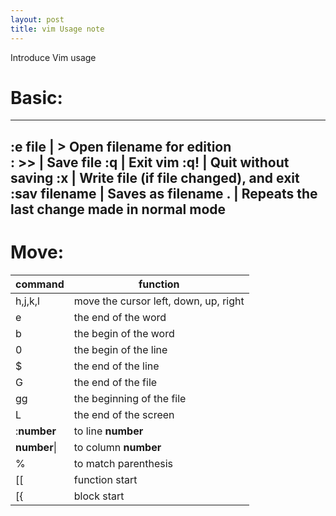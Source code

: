 ```yaml
---
layout: post
title: vim Usage note
---
```

Introduce Vim usage
<!--more-->

Basic:
===
---
:e file | > Open filename for edition   
 :  >>               | Save file 
:q | Exit vim
:q! | Quit without saving
:x | Write file (if file changed), and exit
:sav filename | Saves as **filename**
. | Repeats the last change made in normal mode
---

Move:
===

 command | function  
 | ---------------- | --------------------------------------------------|
  h,j,k,l | move the cursor left, down, up, right
  e | the end of the word
  b | the begin of the word
  0 | the begin of the line
  $ | the end of the line
  G | the end of the file
  gg| the beginning of the file
  L | the end of the screen
  :**number** | to line **number**
  **number**\| | to column **number**
  % | to match parenthesis
  [[ | function start
  [{ | block start
  
  
  
  